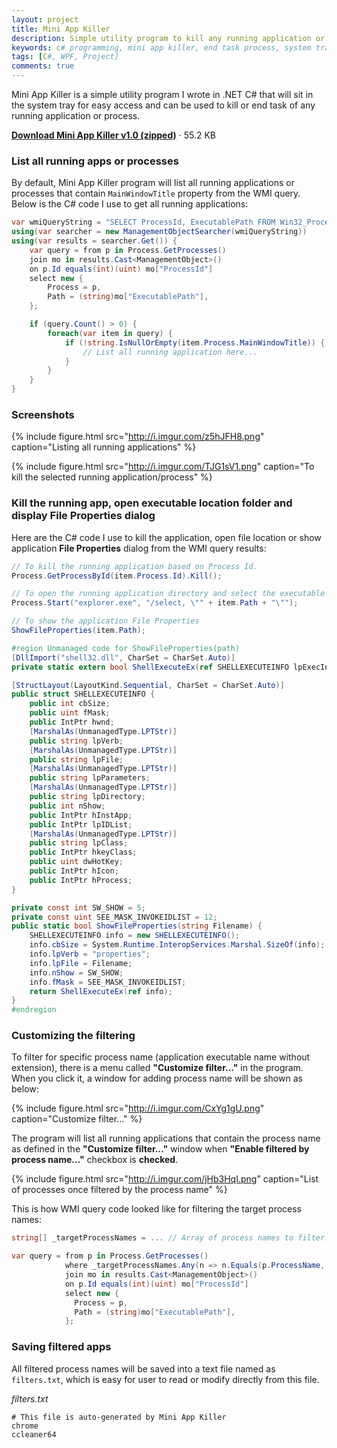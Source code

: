 ```yaml
---
layout: project
title: Mini App Killer
description: Simple utility program to kill any running application or process on Windows.
keywords: c# programming, mini app killer, end task process, system tray, notify icon
tags: [C#, WPF, Project]
comments: true
---
```


Mini App Killer is a simple utility program I wrote in .NET C# that will sit in the system tray for easy access and can be used to kill or end task of any running application or process.

[**Download Mini App Killer v1.0 (zipped)**](https://www.dropbox.com/s/4gibswk7iz7gg9d/MiniAppKillerV1.zip?dl=0) · 55.2 KB

### List all running apps or processes

By default, Mini App Killer program will list all running applications or processes that contain `MainWindowTitle` property from the WMI query. Below is the C# code I use to get all running applications:

```csharp
var wmiQueryString = "SELECT ProcessId, ExecutablePath FROM Win32_Process";
using(var searcher = new ManagementObjectSearcher(wmiQueryString))
using(var results = searcher.Get()) {
    var query = from p in Process.GetProcesses()
    join mo in results.Cast<ManagementObject>()
    on p.Id equals(int)(uint) mo["ProcessId"]
    select new {
        Process = p,
        Path = (string)mo["ExecutablePath"],
    };

    if (query.Count() > 0) {
        foreach(var item in query) {
            if (!string.IsNullOrEmpty(item.Process.MainWindowTitle)) {
                // List all running application here...
            }
        }
    }
}
```

### Screenshots

{% include figure.html src="http://i.imgur.com/z5hJFH8.png" caption="Listing all running applications" %}

{% include figure.html src="http://i.imgur.com/TJG1sV1.png" caption="To kill the selected running application/process" %}

### Kill the running app, open executable location folder and display File Properties dialog

Here are the C# code I use to kill the application, open file location or show application **File Properties** dialog from the WMI query results:

```csharp
// To kill the running application based on Process Id.
Process.GetProcessById(item.Process.Id).Kill();

// To open the running application directory and select the executable file.
Process.Start("explorer.exe", "/select, \"" + item.Path + "\"");

// To show the application File Properties
ShowFileProperties(item.Path);

#region Unmanaged code for ShowFileProperties(path)
[DllImport("shell32.dll", CharSet = CharSet.Auto)]
private static extern bool ShellExecuteEx(ref SHELLEXECUTEINFO lpExecInfo);

[StructLayout(LayoutKind.Sequential, CharSet = CharSet.Auto)]
public struct SHELLEXECUTEINFO {
    public int cbSize;
    public uint fMask;
    public IntPtr hwnd;
    [MarshalAs(UnmanagedType.LPTStr)]
    public string lpVerb;
    [MarshalAs(UnmanagedType.LPTStr)]
    public string lpFile;
    [MarshalAs(UnmanagedType.LPTStr)]
    public string lpParameters;
    [MarshalAs(UnmanagedType.LPTStr)]
    public string lpDirectory;
    public int nShow;
    public IntPtr hInstApp;
    public IntPtr lpIDList;
    [MarshalAs(UnmanagedType.LPTStr)]
    public string lpClass;
    public IntPtr hkeyClass;
    public uint dwHotKey;
    public IntPtr hIcon;
    public IntPtr hProcess;
}

private const int SW_SHOW = 5;
private const uint SEE_MASK_INVOKEIDLIST = 12;
public static bool ShowFileProperties(string Filename) {
    SHELLEXECUTEINFO info = new SHELLEXECUTEINFO();
    info.cbSize = System.Runtime.InteropServices.Marshal.SizeOf(info);
    info.lpVerb = "properties";
    info.lpFile = Filename;
    info.nShow = SW_SHOW;
    info.fMask = SEE_MASK_INVOKEIDLIST;
    return ShellExecuteEx(ref info);
}
#endregion
```

### Customizing the filtering

To filter for specific process name (application executable name without extension), there is a menu called **"Customize filter..."** in the program. When you click it, a window for adding process name will be shown as below:

{% include figure.html src="http://i.imgur.com/CxYg1gU.png" caption="Customize filter..." %}

The program will list all running applications that contain the process name as defined in the **"Customize filter..."** window when **"Enable filtered by process name..."** checkbox is **checked**.

{% include figure.html src="http://i.imgur.com/jHb3HqI.png" caption="List of processes once filtered by the process name" %}

This is how WMI query code looked like for filtering the target process names:

```csharp
string[] _targetProcessNames = ... // Array of process names to filter..

var query = from p in Process.GetProcesses()
            where _targetProcessNames.Any(n => n.Equals(p.ProcessName, StringComparison.InvariantCultureIgnoreCase))
            join mo in results.Cast<ManagementObject>()
            on p.Id equals(int)(uint) mo["ProcessId"]
            select new {
              Process = p,
              Path = (string)mo["ExecutablePath"],
            };
```

### Saving filtered apps

All filtered process names will be saved into a text file named as `filters.txt`, which is easy for user to read or modify directly from this file.

_filters.txt_

```
# This file is auto-generated by Mini App Killer
chrome
ccleaner64
```

